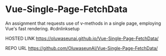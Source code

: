 # Vue-Single-Page-FetchData
An assignment that requests use of v-methods in a single page, employing Vue's fast rendering. #cdnlinksetup

HOSTED LINK
https://oluwaseunai.github.io/Vue-Single-Page-FetchData/



REPO URL
https://github.com/OluwaseunAI/Vue-Single-Page-FetchData/